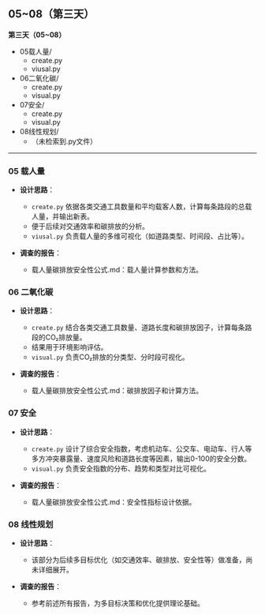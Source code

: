## 05~08（第三天）

**第三天（05~08）**
- 05载人量/
  - create.py
  - viusal.py
- 06二氧化碳/
  - create.py
  - visual.py
- 07安全/
  - create.py
  - visual.py
- 08线性规划/
  - （未检索到.py文件）

---

### 05 载人量
- **设计思路**：  
  - `create.py` 依据各类交通工具数量和平均载客人数，计算每条路段的总载人量，并输出新表。
  - 便于后续对交通效率和碳排放的分析。
  - `viusal.py` 负责载人量的多维可视化（如道路类型、时间段、占比等）。

- **调查的报告**：  
  - 载人量碳排放安全性公式.md：载人量计算参数和方法。

### 06 二氧化碳
- **设计思路**：  
  - `create.py` 结合各类交通工具数量、道路长度和碳排放因子，计算每条路段的CO₂排放量。
  - 结果用于环境影响评估。
  - `visual.py` 负责CO₂排放的分类型、分时段可视化。

- **调查的报告**：  
  - 载人量碳排放安全性公式.md：碳排放因子和计算方法。

### 07 安全
- **设计思路**：  
  - `create.py` 设计了综合安全指数，考虑机动车、公交车、电动车、行人等多方冲突暴露量、速度风险和道路长度等因素，输出0-100的安全分数。
  - `visual.py` 负责安全指数的分布、趋势和类型对比可视化。

- **调查的报告**：  
  - 载人量碳排放安全性公式.md：安全性指标设计依据。

### 08 线性规划
- **设计思路**：  
  - 该部分为后续多目标优化（如交通效率、碳排放、安全性等）做准备，尚未详细展开。

- **调查的报告**：  
  - 参考前述所有报告，为多目标决策和优化提供理论基础。
